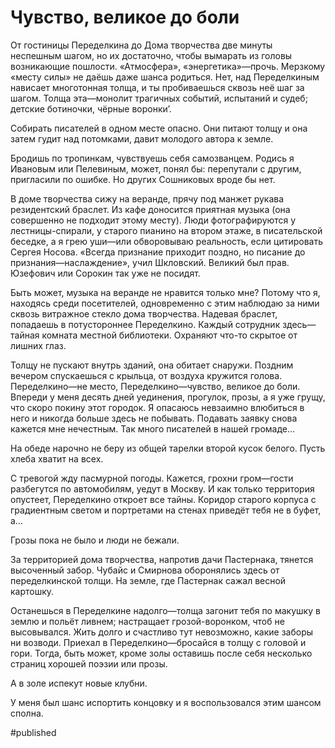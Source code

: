 
# Чувство, великое до боли
От гостиницы Переделкина до Дома творчества две минуты неспешным шагом, но их достаточно, чтобы вымарать из головы возникающие пошлости. «Атмосфера», «энергетика»—прочь. Мерзкому «месту силы» не даёшь даже шанса родиться. Нет, над Переделкиным нависает многотонная толща, и ты пробиваешься сквозь неё шаг за шагом. Толща эта—монолит трагичных событий, испытаний и судеб; детские ботиночки, чёрные воронки’.

Собирать писателей в одном месте опасно. Они питают толщу и она затем гудит над потомками, давит молодого автора к земле.

Бродишь по тропинкам, чувствуешь себя самозванцем. Родись я Ивановым или Пелевиным, может, понял бы: перепутали с другим, пригласили по ошибке. Но других Сошниковых вроде бы нет.

В доме творчества сижу на веранде, прячу под манжет рукава резидентский браслет. Из кафе доносится приятная музыка (она совершенно не подходит этому месту). Люди фотографируются у лестницы-спирали, у старого пианино на втором этаже, в писательской беседке, а я грею уши—или обворовываю реальность, если цитировать Сергея Носова. «Всегда признание приходит поздно, но писание до признания—наслаждение», учил Шкловский. Великий был прав. Юзефович или Сорокин так уже не посидят.

Быть может, музыка на веранде не нравится только мне? Потому что я, находясь среди посетителей, одновременно с этим наблюдаю за ними сквозь витражное стекло дома творчества. Надевая браслет, попадаешь в потустороннее Переделкино. Каждый сотрудник здесь—тайная комната местной библиотеки. Охраняют что-то скрытое от лишних глаз.

Толщу не пускают внутрь зданий, она обитает снаружи. Поздним вечером спускаешься с крыльца, от воздуха кружится голова. Переделкино—не место, Переделкино—чувство, великое до боли. Впереди у меня десять дней уединения, прогулок, прозы, а я уже грущу, что скоро покину этот городок. Я опасаюсь невзаимно влюбиться в него и никогда больше здесь не побывать. Подавать заявку снова кажется мне нечестным. Так много писателей в нашей громаде…

На обеде нарочно не беру из общей тарелки второй кусок белого. Пусть хлеба хватит на всех.

С тревогой жду пасмурной погоды. Кажется, грохни гром—гости разбегутся по автомобилям, уедут в Москву. И как только территория опустеет, Переделкино откроет все тайны. Коридор старого корпуса с градиентным светом и портретами на стенах приведёт тебя не в буфет, а…

Грозы пока не было и люди не бежали.

За территорией дома творчества, напротив дачи Пастернака, тянется высоченный забор. Чубайс и Смирнова оборонялись здесь от переделкинской толщи. На земле, где Пастернак сажал весной картошку.

Останешься в Переделкине надолго—толща загонит тебя по макушку в землю и польёт ливнем; настращает грозой-воронком, чтоб не высовывался. Жить долго и счастливо тут невозможно, какие заборы ни возводи. Приехал в Переделкино—бросайся в толщу с головой и гори. Тогда, быть может, кроме золы оставишь после себя несколько страниц хорошей поэзии или прозы. 

А в золе испекут новые клубни. 

У меня был шанс испортить концовку и я воспользовался этим шансом сполна.

#published